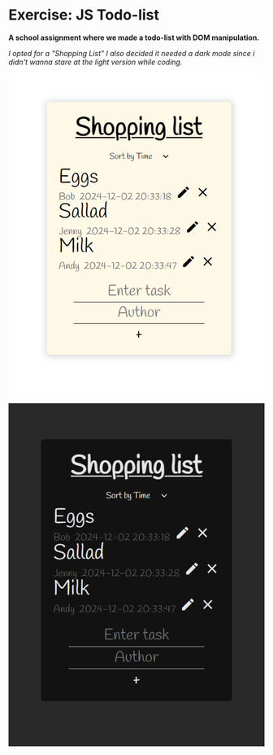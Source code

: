 # Exercise: JS Todo-list

**A school assignment where we made a todo-list with DOM manipulation.**

_I opted for a "Shopping List"
I also decided it needed a dark mode since i didn't wanna stare at the light version while coding._

![light_mode](assets/img/readme-img-1.PNG) ![dark_mode](assets/img/readme-img-2.PNG)
